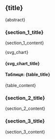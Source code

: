 <div class="content-container">
    <div class="title-container" style="width: 48%">
        <h2 class="title">{title}</h2>
        <p class="abstract">{abstract}</p>
    </div>
    <div class="section-container" style="width: 48%">
        <h3 class="section-title">{section_1_title}</h3>
        <p class="section-content">{section_1_content}</p>
    </div>
</div>
<div class="content-container">
    <div class="chart-container" style="width: 48%">
        <span class="svg-chart">{svg_chart}</span>
        <h4 class="svg-chart-title">{svg_chart_title}</h4>
    </div>
    <div class="table-container" style="width: 48%">
        <h4 class="table-title">Таблиця: {table_title}</h4>
        <p class="section-content">{table_content}</p>
    </div>
</div>
<div class="content-container">
    <div class="section-container" style="width: 48%">
        <h3 class="section-title">{section_2_title}</h3>
        <p class="section-content">{section_2_content}</p>
    </div>
    <div class="section-container" style="width: 48%">
        <h3 class="section-title">{section_3_title}</h3>
        <p class="section-content">{section_3_content}</p>
    </div>
</div>